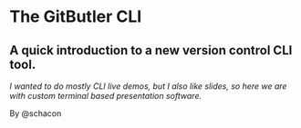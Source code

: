# The GitButler CLI

## A quick introduction to a new version control CLI tool.

_I wanted to do mostly CLI live demos, but I also like slides, so here we are with custom terminal based presentation software._

By @schacon
